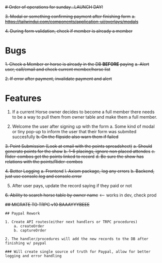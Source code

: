 ~~# Order of operations for sunday...LAUNCH DAY!~~

~~3. Modal or something confirming payment after finishing form~~
~~a. https://tailwindui.com/components/application-ui/overlays/modals~~

~~4. During form validation, check if member is already a member~~

# Bugs

~~1. Check a Member or horse is already in the DB **BEFORE** paying~~
~~a. Alert user, call/email and check current member/horse list~~

~~2. If error after payment, invalidate payment and alert~~

# Features

1. If a current Horse owner decides to become a full member
   there needs to be a way to pull them from owner table and make them a
   full member.

2. Welcome the user after signing up with the form
   a. Some kind of modal or tiny pop-up to inform the user
   that their form was submited succesfully
   ~~b. On the flipside also warn them if failed~~

~~3. Point Submission (Look at email with the points spreadsheet)~~
   ~~a. Should generate points for the show~~
   ~~b. 1-6 placings, ignore non placed attendes~~
   ~~c. Rider-combos get the points linked to record~~
   ~~d. Be sure the show has relations with the points/Rider-combos~~

~~4. Better Logging~~
   ~~a. Frontend~~
   ~~I. Axiom package, log any errors~~
   ~~b. Backend, just use console.log and console.error~~

5. After user pays, update the record saying if they paid or not

~~6. Ability to search horse table by owner name~~ <-- works in dev, check prod

~~## MIGRATE TO TRPC v10 BAAAYYYBEEE~~

    ## Paypal Rework

    1. Create API routes(either next handlers or TRPC procedures)
        a. createOrder
        b. captureOrder

    2. The handler/procedures will add the new records to the DB after finishing w/ paypal

    ### Will create single source of truth for Paypal, allow for better logging and error handling
